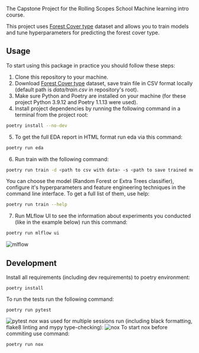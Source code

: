 The Capstone Project for the Rolling Scopes School Machine learning intro course.

This project uses [Forest Cover type](https://www.kaggle.com/competitions/forest-cover-type-prediction) dataset and allows you to train models and tune hyperparameters for predicting the forest cover type.

## Usage
To start using this package in practice you should follow these steps:
1. Clone this repository to your machine.
2. Download [Forest Cover type](https://www.kaggle.com/competitions/forest-cover-type-prediction) dataset, save train file in CSV format locally (default path is *data/train.csv* in repository's root).
3. Make sure Python and Poetry are installed on your machine (for these project Python 3.9.12 and Poetry 1.1.13 were used).
4. Install project dependencies by running the following command in a terminal from the project root:
```sh
poetry install --no-dev
```
5. To get the full EDA report in HTML format run eda via this command:
```sh
poetry run eda
```
6. Run train with the following command:
```sh
poetry run train -d <path to csv with data> -s <path to save trained model>
```
You can choose the model (Random Forest or Extra Trees classifier), configure it's hyperparameters and feature engineering techniques in the command line interface. To get a full list of them, use help:
```sh
poetry run train --help
```
7. Run MLflow UI to see the information about experiments you conducted (like in the example below) run this command:
```sh
poetry run mlflow ui
```
![mlflow](https://user-images.githubusercontent.com/38406698/166170177-fd28496d-54ed-4aa9-a8d8-549285836fcb.png)

## Development
Install all requirements (including dev requirements) to poetry environment:
```
poetry install
```
To run the tests run the following command:
```
poetry run pytest
```
![pytest](https://user-images.githubusercontent.com/38406698/166552440-448f633a-1263-4c99-a0be-d4929f1c5569.png)
*nox* was used for multiple sessions run (including black formatting, flake8 linting and mypy type-checking):
![nox](https://user-images.githubusercontent.com/38406698/166551661-987043f4-da8e-40f9-9938-264f30680682.png)
To start nox before commiting use command:
```
poetry run nox
```


